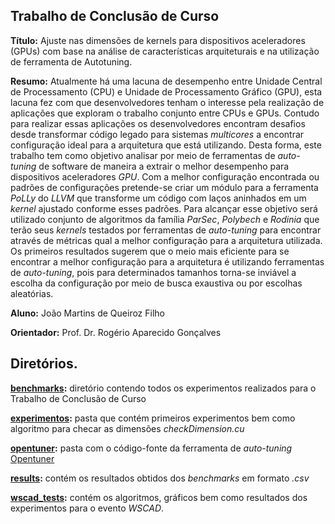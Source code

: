 Trabalho de Conclusão de Curso
---

**Título:** Ajuste nas dimensões de kernels para dispositivos aceleradores (GPUs) com base na análise de características arquiteturais e na utilização de ferramenta de Autotuning.

**Resumo:** Atualmente há uma lacuna de desempenho entre Unidade Central de Processamento (CPU) e Unidade de Processamento Gráfico (GPU), esta lacuna fez com que desenvolvedores tenham o interesse pela realização de aplicações que exploram o trabalho conjunto entre CPUs e GPUs. Contudo para realizar essas aplicações os desenvolvedores encontram desafios desde transformar código legado para sistemas *multicores* a encontrar configuração ideal para a arquitetura que está utilizando. Desta forma, este trabalho tem como objetivo analisar por meio de ferramentas de *auto-tuning* de software de maneira a extrair o melhor desempenho para dispositivos aceleradores *GPU*. Com a melhor configuração encontrada ou padrões de configurações pretende-se criar um módulo para a ferramenta *PoLLy* do *LLVM* que transforme um código com laços aninhados em um *kernel* ajustado conforme esses padrões. Para alcançar esse objetivo será utilizado conjunto de algoritmos da família *ParSec*, *Polybech* e *Rodinia* que terão seus *kernels* testados por ferramentas de *auto-tuning* para encontrar através de métricas qual a melhor configuração para a arquitetura utilizada. Os primeiros resultados sugerem que o meio mais eficiente para se encontrar a melhor configuração para a arquitetura é utilizando ferramentas de *auto-tuning*, pois para determinados tamanhos torna-se inviável a escolha da configuração por meio de busca exaustiva ou por escolhas aleatórias.

**Aluno:** João Martins de Queiroz Filho

**Orientador:** Prof. Dr. Rogério Aparecido Gonçalves

Diretórios.
---

**[benchmarks](benchmarks/):** diretório contendo todos os experimentos realizados para o Trabalho de Conclusão de Curso

**[experimentos](experimentos/):** pasta que contém primeiros experimentos bem como algoritmo para checar as dimensões *checkDimension.cu*

**[opentuner](opentuner/):** pasta com o código-fonte da ferramenta de *auto-tuning* [Opentuner](http://opentuner.org/)

**[results](results/):** contém os resultados obtidos dos *benchmarks* em formato *.csv*

**[wscad_tests](wscad_tests/):** contém os algoritmos, gráficos bem como resultados dos experimentos para o evento *WSCAD*. 
